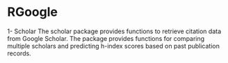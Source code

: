 # RGoogle

1- Scholar
The scholar package provides functions to retrieve citation data from Google Scholar. The package
provides functions for comparing multiple scholars and predicting h-index scores based on
past publication records.
